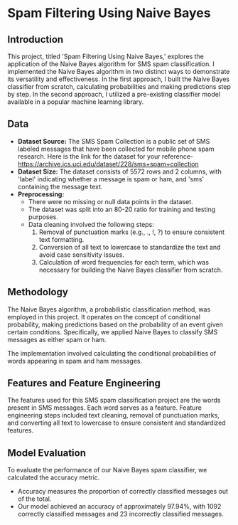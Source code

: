 # Spam Filtering Using Naive Bayes

## Introduction

This project, titled 'Spam Filtering Using Naive Bayes,' explores the application of the Naive Bayes algorithm for SMS spam classification. I implemented the Naive Bayes algorithm in two distinct ways to demonstrate its versatility and effectiveness. In the first approach, I built the Naive Bayes classifier from scratch, calculating probabilities and making predictions step by step. In the second approach, I utilized a pre-existing classifier model available in a popular machine learning library.

## Data

- **Dataset Source:** The SMS Spam Collection is a public set of SMS labeled messages that have been collected for mobile phone spam research. Here is the link for the dataset for your reference- https://archive.ics.uci.edu/dataset/228/sms+spam+collection
- **Dataset Size:** The dataset consists of 5572 rows and 2 columns, with 'label' indicating whether a message is spam or ham, and 'sms' containing the message text.
- **Preprocessing:**
  - There were no missing or null data points in the dataset.
  - The dataset was split into an 80-20 ratio for training and testing purposes.
  - Data cleaning involved the following steps:
    1. Removal of punctuation marks (e.g., ., !, ?) to ensure consistent text formatting.
    2. Conversion of all text to lowercase to standardize the text and avoid case sensitivity issues.
    3. Calculation of word frequencies for each term, which was necessary for building the Naive Bayes classifier from scratch.

## Methodology

The Naive Bayes algorithm, a probabilistic classification method, was employed in this project. It operates on the concept of conditional probability, making predictions based on the probability of an event given certain conditions. Specifically, we applied Naive Bayes to classify SMS messages as either spam or ham.

The implementation involved calculating the conditional probabilities of words appearing in spam and ham messages.

## Features and Feature Engineering

The features used for this SMS spam classification project are the words present in SMS messages. Each word serves as a feature. Feature engineering steps included text cleaning, removal of punctuation marks, and converting all text to lowercase to ensure consistent and standardized features.

## Model Evaluation

To evaluate the performance of our Naive Bayes spam classifier, we calculated the accuracy metric.

- Accuracy measures the proportion of correctly classified messages out of the total.
- Our model achieved an accuracy of approximately 97.94%, with 1092 correctly classified messages and 23 incorrectly classified messages.
